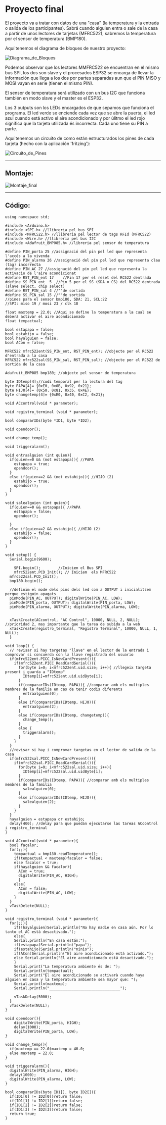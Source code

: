 # Proyecto final

El proyecto va a tratar con datos de una "casa" (la temperatura y la entrada o salida de los participantes). Sabrá cuando alguien entra o sale de la casa a partir de unos lectores de tarjetas (MFRC522), sabremos la temperatura por el sensor de temperatura (BMP180).

Aquí tenemos el diagrama de bloques de nuestro proyecto:

![Diagrama_de_Bloques](Diagrama_de_bloques.PNG)

Podemos observar que los lectores MMFRC522 se encuentran en el mismo bus SPI, los dos son slave y el procesados ESP32 se encarga de llevar la información que llega a los dos por partes separadas aun que el PIN MISO y MOSI vayan en serie (tienen el mismo PIN).

El sensor de temperatura será utilizado con un bus I2C que funciona también en modo slave y el master es el ESP32. 

Los 3 outputs son los LEDs encargados de que sepamos que funciona el programa. El led verde se enciende cada vez que se abre la puerta, el led azul cuando está activo el aire acondicionado y por úlitmo el led rojo significa que la tarjeta utilizada és incorrecta. Cada uno tiene su PIN a parte.

Aquí tenemos un circuito de como están estructurados los pines de cada tarjeta (hecho con la aplicación 'fritzing'):

![Circuito_de_Pines](Circuito_de_Pines.PNG)

---
## Montaje:

![Montaje_final](Montaje_final.jpeg)

---
## Código:

```
using namespace std;

#include <Arduino.h>
#include <SPI.h> //llibreria pel bus SPI
#include <MFRC522.h> //llibreria pel lector de tags RFId (MFRC522)
#include <Wire.h> //llibreria pel bus I2C
#include <Adafruit_BMP085.h> //libreria pel sensor de temperatura

#define PIN_porta 25 //assignació del pin pel led que representa l'accés a la vivenda
#define PIN_alarma 26 //assignació del pin pel led que representa clau (tag) incorrecta
#define PIN_AC 27 //assignació del pin pel led que representa la activacio de l'aire acondicionat
#define RST_PIN_ent	17    //Pin 17 per el reset del RC522 dentrada
#define SS_PIN_ent	5  //Pin 5 per el SS (SDA o CS) del RC522 dentrada (slave select, chip select)
#define RST_PIN_sal 4 //""de sortida
#define SS_PIN_sal 15 //""de sortida
//pines para el sensor bmp180, SDA: 21, SCL:22
//SPI: miso 19 / mosi 23 / clk 18

float maxtemp = 22.0; //Aqui se define la temperatura a la cual se deberà activar el aire acondicionado
float tempactual;

bool estapapa = false;
bool estahijo = false;
bool hayalguien = false;
bool ACon = false;

MFRC522 mfrc522ent(SS_PIN_ent, RST_PIN_ent); //objecte per el RC522 d'entrada a la casa
MFRC522 mfrc522sal(SS_PIN_sal, RST_PIN_sal); //objecte per el RC522 de sortida de la casa

Adafruit_BMP085 bmp180; //objecte pel sensor de temperatura

byte IDtemp[4];//codi temporal per la lectura del tag
byte PAPA[4]= {0xE0, 0x0B, 0x92, 0x21};     
byte HIJO[4]= {0x50, 0x81, 0x35, 0x4E}; 
byte changetemp[4]= {0xE0, 0x40, 0xC2, 0x21};

void ACcontrol(void * parameter);

void registro_terminal (void * parameter);

bool compararIDs(byte *ID1, byte *ID2);

void opendoor();

void change_temp();

void triggeralarm();

void entraalguien (int quien){
  if(quien==0 && (not estapapa)){ //PAPA
    estapapa = true;
    opendoor();
  }
  else if(quien==2 && (not estahijo)){ //HIJO (2)
    estahijo = true;
    opendoor();
  }
}

void salealguien (int quien){
  if(quien==0 && estapapa){ //PAPA
    estapapa = false;
    opendoor();
    
  }
  else if(quien==2 && estahijo){ //HIJO (2)
    estahijo = false;
    opendoor();
  }
}

void setup() {
  Serial.begin(9600);

	SPI.begin();        //Iniciem el Bus SPI
	mfrc522ent.PCD_Init(); // Iniciem  els MFRC522
  mfrc522sal.PCD_Init();
  bmp180.begin();

  //definim el mode dels pins dels led com a OUTPUT i inicialitzem perque estiguin apagats
  pinMode(PIN_AC, OUTPUT); digitalWrite(PIN_AC, LOW);
  pinMode(PIN_porta, OUTPUT); digitalWrite(PIN_porta, LOW);
  pinMode(PIN_alarma, OUTPUT); digitalWrite(PIN_alarma, LOW);
  
  
  xTaskCreate(ACcontrol, "AC Control", 10000, NULL, 2, NULL); //prioridad 2, mas importante que la tarea de subida a la web
  xTaskCreate(registro_terminal, "Registro Terminal", 10000, NULL, 1, NULL);
  }

void loop() {
  // revisar si hay targetas "llave" en el lector de la entrada i comprovar si concuerda con la llave registrada del usuario
  if(mfrc522ent.PICC_IsNewCardPresent()){
    if(mfrc522ent.PICC_ReadCardSerial()){
      for(byte i=0; i<mfrc522ent.uid.size; i++){ //llegeix targeta present i guarda a "IDtemp"
        IDtemp[i]=mfrc522ent.uid.uidByte[i];
      }
      if(compararIDs(IDtemp, PAPA)){ //comparar amb els multiples membres de la familia en cas de tenir codis diferents
        entraalguien(0);
      }
      else if(compararIDs(IDtemp, HIJO)){
        entraalguien(2);
      }
      else if(compararIDs(IDtemp, changetemp)){
        change_temp();
      }
      else {
        triggeralarm();
      }
    }
  }
  //revisar si hay i comprovar targetas en el lector de salida de la casa
  if(mfrc522sal.PICC_IsNewCardPresent()){
    if(mfrc522sal.PICC_ReadCardSerial()){
      for(byte i=0; i<mfrc522sal.uid.size; i++){
        IDtemp[i]=mfrc522sal.uid.uidByte[i];
      }
      if(compararIDs(IDtemp, PAPA)){ //comparar amb els multiples membres de la familia 
        salealguien(0);
      }
      else if(compararIDs(IDtemp, HIJO)){
        salealguien(2);
      }
    }
  }
  hayalguien = estapapa or estahijo;
  delay(400); //delay para que puedan ejecutarse las tareas ACcontrol i registro_terminal
}

void ACcontrol(void * parameter){
  bool facalor;
  for(;;){
    tempactual = bmp180.readTemperature();
    if(tempactual < maxtemp)facalor = false;
    else facalor = true;
    if(hayalguien && facalor){
      ACon = true;
      digitalWrite(PIN_AC, HIGH);
      }
    else{
      ACon = false;
      digitalWrite(PIN_AC, LOW);
    }
  }
  vTaskDelete(NULL);
}

void registro_terminal (void * parameter){
  for(;;){
    if(!hayalguien)Serial.println("No hay nadie en casa aún. Por lo tanto el AC està desactivado.");
    else{
    Serial.println("En casa están:");
    if(estapapa)Serial.println("papa");
    if(estahijo)Serial.println("ninio");
    if(ACon)Serial.println("El aire acondicionado está activado.");
    else Serial.println("El aire acondicionado está desactivado.");
    }
    Serial.print("La temperatura ambiente és de: ");
    Serial.println(tempactual);
    Serial.print("El aire acondicionado se activarà cuando haya alguien en casa y la temperatura ambiente sea mayor que: ");
    Serial.println(maxtemp);
    Serial.println("________________________________");

    vTaskDelay(5000);
  }
  vTaskDelete(NULL);
}

void opendoor(){
    digitalWrite(PIN_porta, HIGH); 
    delay(1000); 
    digitalWrite(PIN_porta, LOW);
}

void change_temp(){
  if(maxtemp == 22.0)maxtemp = 40.0;
  else maxtemp = 22.0;
}

void triggeralarm(){
  digitalWrite(PIN_alarma, HIGH);
  delay(1000);
  digitalWrite(PIN_alarma, LOW);
}

bool compararIDs(byte ID1[], byte ID2[]){
  if(ID1[0] != ID2[0])return false;
  if(ID1[1] != ID2[1])return false;
  if(ID1[2] != ID2[2])return false;
  if(ID1[3] != ID2[3])return false;
  return true;
}
```

